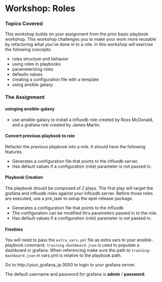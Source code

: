 # Workshop: Roles

### Topics Covered

This workshop builds on your assignment from the prior basic playbook workshop. This workshop challenges you to make your work more reusable by refactoring what you've done in to a role. In this workshop will exercise the following concepts:

* roles structure and behavior
* using roles in playbooks
* parameterizing roles
* defaults values
* creating a configuration file with a template
* using ansible galaxy

### The Assignment

#### usinging ansible-galaxy

* use ansible-galaxy to install a influxdb role created by Ross McDonald, and a grafana role created by James Martin.  

#### Convert previous playbook to role

Refactor the previous playbook into a role.  It should have the following features.

* Generates a configuration file that points to the influxdb server.
* Has default values if a configuration (role) parameter is not passed in.


#### Playbook Creation

The playbook should be composed of 2 plays.  The first play will target the grafana and influxdb roles against your influxdb server.  Before those roles are executed, use a pre_task to setup the epel-release package.


* Generates a configuration file that points to the influxdb
* The configuration can be modified thru parameters passed in to the role.
* Has default values if a configuration (role) parameter is not passed in.

#### Freebies

You will need to pass the `extra_vars.yml` file as extra vars to your ansible-playbook command.  `training-dashboard.json` is used to populate a dashboard in grafana. When referencing make sure the path to `training-dashboard.json` in vars.yml is relative to the playbook path.

Go to http://your_grafana_ip:3000 to login to your grafana server.

The default username and password for grafana is  **admin** / **password**.
